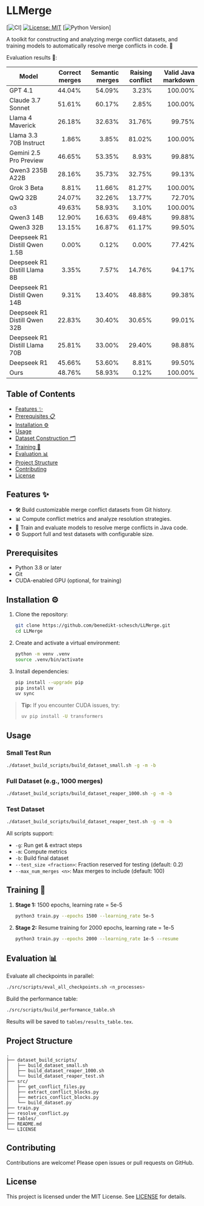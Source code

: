 # LLMerge

[![CI](https://github.com/benedikt-schesch/LLMerge/actions/workflows/ci.yml/badge.svg)]
[![License: MIT](https://img.shields.io/badge/License-MIT-yellow.svg)](LICENSE)
[![Python Version](https://img.shields.io/badge/python-3.12%2B-blue.svg)]

A toolkit for constructing and analyzing merge conflict datasets, and training models to automatically resolve merge conflicts in code. 🤖

Evaluation results 🚀:

| Model | Correct merges | Semantic merges | Raising conflict | Valid Java markdown |
| --- | ---: | ---: | ---: | ---: |
| GPT 4.1 | 44.04% | 54.09% | 3.23% | 100.00% |
| Claude 3.7 Sonnet | 51.61% | 60.17% | 2.85% | 100.00% |
| Llama 4 Maverick | 26.18% | 32.63% | 31.76% | 99.75% |
| Llama 3.3 70B Instruct | 1.86% | 3.85% | 81.02% | 100.00% |
| Gemini 2.5 Pro Preview | 46.65% | 53.35% | 8.93% | 99.88% |
| Qwen3 235B A22B | 28.16% | 35.73% | 32.75% | 99.13% |
| Grok 3 Beta | 8.81% | 11.66% | 81.27% | 100.00% |
| QwQ 32B | 24.07% | 32.26% | 13.77% | 72.70% |
| o3 | 49.63% | 58.93% | 3.10% | 100.00% |
| Qwen3 14B | 12.90% | 16.63% | 69.48% | 99.88% |
| Qwen3 32B | 13.15% | 16.87% | 61.17% | 99.50% |
| Deepseek R1 Distill Qwen 1.5B | 0.00% | 0.12% | 0.00% | 77.42% |
| Deepseek R1 Distill Llama 8B | 3.35% | 7.57% | 14.76% | 94.17% |
| Deepseek R1 Distill Qwen 14B | 9.31% | 13.40% | 48.88% | 99.38% |
| Deepseek R1 Distill Qwen 32B | 22.83% | 30.40% | 30.65% | 99.01% |
| Deepseek R1 Distill Llama 70B | 25.81% | 33.00% | 29.40% | 98.88% |
| Deepseek R1 | 45.66% | 53.60% | 8.81% | 99.50% |
| Ours | 48.76% | 58.93% | 0.12% | 100.00% |


## Table of Contents

- [Features ✨](#features)
- [Prerequisites 📋](#prerequisites)
- [Installation ⚙️](#installation)
- [Usage](#usage)
- [Dataset Construction 🗂️](#dataset-construction)
- [Training 🚀](#training)
- [Evaluation 📊](#evaluation)
- [Project Structure](#project-structure)
- [Contributing](#contributing)
- [License](#license)

## Features ✨

- 🛠️ Build customizable merge conflict datasets from Git history.
- 📊 Compute conflict metrics and analyze resolution strategies.
- 🤖 Train and evaluate models to resolve merge conflicts in Java code.
- ⚙️ Support full and test datasets with configurable size.

## Prerequisites

- Python 3.8 or later
- Git
- CUDA-enabled GPU (optional, for training)

## Installation ⚙️

1. Clone the repository:

   ```bash
   git clone https://github.com/benedikt-schesch/LLMerge.git
   cd LLMerge
   ```

2. Create and activate a virtual environment:

   ```bash
   python -m venv .venv
   source .venv/bin/activate
   ```

3. Install dependencies:

   ```bash
   pip install --upgrade pip
   pip install uv
   uv sync
   ```

> **Tip:** If you encounter CUDA issues, try:
> ```bash
> uv pip install -U transformers
> ```

## Usage

### Small Test Run

```bash
./dataset_build_scripts/build_dataset_small.sh -g -m -b
```

### Full Dataset (e.g., 1000 merges)

```bash
./dataset_build_scripts/build_dataset_reaper_1000.sh -g -m -b
```

### Test Dataset

```bash
./dataset_build_scripts/build_dataset_reaper_test.sh -g -m -b
```

All scripts support:
- `-g`: Run get & extract steps
- `-m`: Compute metrics
- `-b`: Build final dataset
- `--test_size <fraction>`: Fraction reserved for testing (default: 0.2)
- `--max_num_merges <n>`: Max merges to include (default: 100)

## Training 🚀

1. **Stage 1:** 1500 epochs, learning rate = 5e-5

   ```bash
   python3 train.py --epochs 1500 --learning_rate 5e-5
   ```

2. **Stage 2:** Resume training for 2000 epochs, learning rate = 1e-5

   ```bash
   python3 train.py --epochs 2000 --learning_rate 1e-5 --resume
   ```

## Evaluation 📊

Evaluate all checkpoints in parallel:

```bash
./src/scripts/eval_all_checkpoints.sh <n_processes>
```

Build the performance table:

```bash
./src/scripts/build_performance_table.sh
```

Results will be saved to `tables/results_table.tex`.

## Project Structure

```
.
├── dataset_build_scripts/
│   ├── build_dataset_small.sh
│   ├── build_dataset_reaper_1000.sh
│   └── build_dataset_reaper_test.sh
├── src/
│   ├── get_conflict_files.py
│   ├── extract_conflict_blocks.py
│   ├── metrics_conflict_blocks.py
│   └── build_dataset.py
├── train.py
├── resolve_conflict.py
├── tables/
├── README.md
└── LICENSE
```

## Contributing

Contributions are welcome! Please open issues or pull requests on GitHub.

## License

This project is licensed under the MIT License. See [LICENSE](LICENSE) for details.
